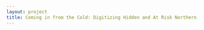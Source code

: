 ```yaml
--- 
layout: project 
title: Coming in from the Cold: Digitizing Hidden and At Risk Northern, Polar, and Indigenous Collections from and about Circumpolar Regions in Alaska and Canada
---
```




